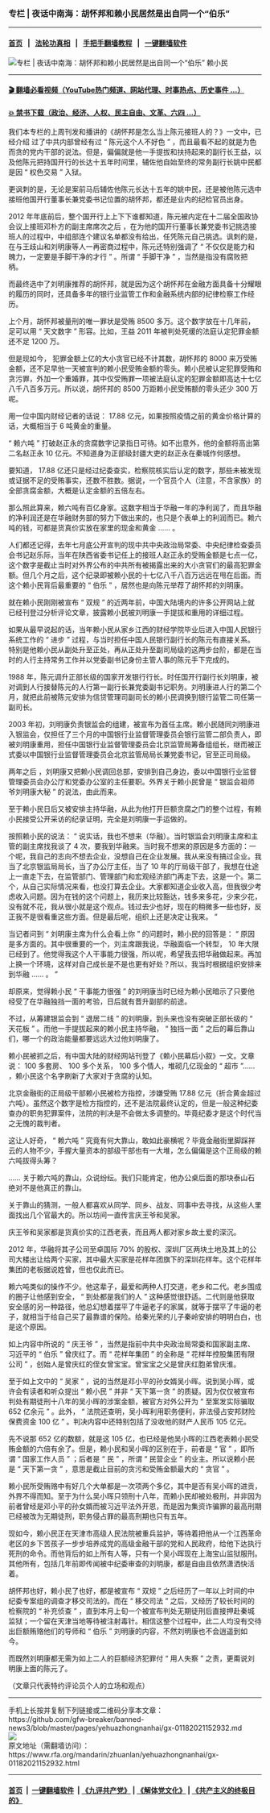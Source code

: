 ### 专栏 | 夜话中南海：胡怀邦和赖小民居然是出自同一个“伯乐”
------------------------

#### [首页](https://github.com/gfw-breaker/banned-news3/blob/master/README.md) &nbsp;&nbsp;|&nbsp;&nbsp; [法轮功真相](https://github.com/begood0513/basic/blob/master/README.md)  &nbsp;&nbsp;|&nbsp;&nbsp; [手把手翻墙教程](https://github.com/gfw-breaker/guides/wiki)  &nbsp;&nbsp;|&nbsp;&nbsp; [一键翻墙软件](https://github.com/gfw-breaker/nogfw/blob/master/README.md)  



<div id="headerimg">
 <img alt="专栏 | 夜话中南海：胡怀邦和赖小民居然是出自同一个“伯乐”" src="https://www.rfa.org/mandarin/zhuanlan/yehuazhongnanhai/gx-01182021152932.html/@@images/267772a9-be77-4f34-83a5-bb35799fca41.jpeg" title="专栏 | 夜话中南海：胡怀邦和赖小民居然是出自同一个“伯乐”"/>
 <span class="lead_image_caption">
  赖小民
 </span>
 <!-- zoomattribute -->
</div>

<hr/>


#### [ 🎬  翻墙必看视频（YouTube热门频道、网站代理、时事热点、历史事件 ...）](https://github.com/gfw-breaker/links/blob/master/banned.md)

#### [ 💥  禁书下载（政治、经济、人权、民主自由、文革、六四 ...）](https://github.com/gfw-breaker/books/blob/master/README.md)

<div id="storytext">
 <div class="sidebar">
 </div>
 <p>
  我们本专栏的上周刊发和播讲的《胡怀邦是怎么当上陈元接班人的？》一文中，已经介绍
  <span>
   <span>
    过了中共内部曾经有过
   </span>
  </span>
  <span>
   “
  </span>
  <span>
   陈元这个人不好色
  </span>
  <span>
   ”
  </span>
  <span>
   ，而且最看不起的就是为色而贪的党内干部的说法。但是，偏偏就是他一手提拔和扶持起来的副行长王益，以及他陈元把持国开行的长达十五年时间里，辅佐他自始至终的常务副行长姚中民都是因
  </span>
  <span>
   “
  </span>
  <span>
   权色交易
  </span>
  <span>
   ”
  </span>
  <span>
   入狱。
  </span>
 </p>
 <p>
  <span>
   更讽刺的是，无论是案前马后辅佐他陈元长达十五年的姚中民，还是被他陈元选中接班他国开行董事长兼党委书记位置的胡怀邦，都还是业内的纪检官员出身。
  </span>
 </p>
 <p>
  <span>
   2012
  </span>
  <span>
   年年底前后，整个国开行上上下下谁都知道，陈元被内定在十二届全国政协会议上接班邓朴方的副主席席次之后
  </span>
  <span>
   <span>
    ，在为他的国开行董事长兼党委书记挑选接班人的过程中，中组部连个建议名单都没有给出，任凭陈元自己挑选。讽刺的是，在与王歧山和刘明康等人一再密商过程中，陈元还特别强调了
   </span>
  </span>
  <span>
   “
  </span>
  <span>
   不仅仅是能力和魄力，一定要是手脚干净的才行
  </span>
  <span>
   ”
  </span>
  <span>
   。所谓
  </span>
  <span>
   “
  </span>
  <span>
   手脚干净
  </span>
  <span>
   ”
  </span>
  <span>
   ，当然是指没有腐败把柄。
  </span>
 </p>
 <p>
  <span>
   而最终选中了刘明康推荐的胡怀邦，就是因为这个胡怀邦在金融方面具备十分耀眼的履历的同时，还具备多年的银行业监管工作和金融系统内部的纪律检察工作经历。
  </span>
 </p>
 <p>
  <span>
   上个月，胡怀邦被量刑的唯一罪状是受贿
  </span>
  <span>
   8500
  </span>
  <span>
   多万。这个数字放在十几年前，足可以用
  </span>
  <span>
   “
  </span>
  <span>
   天文数字
  </span>
  <span>
   ”
  </span>
  <span>
   形容。比如，王益
  </span>
  <span>
   2011
  </span>
  <span>
   年被判处死缓的法庭认定犯罪金额还不足
  </span>
  <span>
   1200
  </span>
  <span>
   万。
  </span>
 </p>
 <p>
  <span>
   但是现如今，
  </span>
  <span>
   <span>
    犯罪金额上亿的大小贪官已经不计其数，胡怀邦的
   </span>
  </span>
  <span>
   8000
  </span>
  <span>
   来万受贿金额，还不足早他一天被宣判的赖小民受贿金额的零头。赖小民被认定犯罪受贿和贪污罪，外加一个重婚罪，其中仅受贿罪一项被法庭认定的犯罪金额即高达十七亿八千八百多万元。所以说，胡怀邦的
  </span>
  <span>
   8500
  </span>
  <span>
   万距赖小民受贿额的零头还少
  </span>
  <span>
   300
  </span>
  <span>
   万呢。
  </span>
 </p>
 <p>
  <span>
   用一位中国内财经记者的话说：
  </span>
  <span>
   17.88
  </span>
  <span>
   亿元，如果按照疫情之前的黄金价格计算的话，大概相当于
  </span>
  <span>
   6
  </span>
  <span>
   吨黄金的重量。
  </span>
 </p>
 <p>
  <span>
   “
  </span>
  <span>
   赖六吨
  </span>
  <span>
   ”
  </span>
  <span>
   打破赵正永的贪腐数字记录指日可待。如不出意外，他的金额将高出第二名赵正永
  </span>
  <span>
   10
  </span>
  <span>
   亿元。不知道身为正部级封疆大吏的赵正永在秦城作何感想。
  </span>
 </p>
 <p>
  <span>
   要知道，
  </span>
  <span>
   17.88
  </span>
  <span>
   亿还只是经过纪委查实，检察院核实后认定的数字，那些未被发现或证据不足的受贿事实，还数不胜数。据说，一个官员个人（注意，不含家族）的全部贪腐金额，大概是认定金额的五倍左右。
  </span>
 </p>
 <p>
  <span>
   那么照此算来，赖六吨有百亿身家。这数字相当于华融一年的净利润了，而且华融的净利润还是在华融财务部的努力下做出来的，也只是个表单上的利润而已。赖六吨的钱，可都是货真价实放在家里的现金和黄金
  </span>
  <span>
   ……
  </span>
  <span>
   。
  </span>
 </p>
 <p>
  <span>
   人们都还记得，去年七月底公开宣判的现中共中央政治局常委、中央纪律检查委员会书记赵乐际，当年在陕西省委书记任上的接班人赵正永的受贿金额是七点一亿，这个数字是截止当时对外界公布的中共所有被揭露出来的大小贪官们的最高犯罪金额。但几个月之后，这个纪录即被赖小民的十七亿八千八百万远远在甩在后面。而这个赖小民背后最重要的
  </span>
  <span>
   “
  </span>
  <span>
   伯乐
  </span>
  <span>
   ”
  </span>
  <span>
   ，居然也是向陈元举荐了胡怀邦的刘明康。
  </span>
 </p>
 <p>
  <span>
   就在赖小民刚刚被宣布
  </span>
  <span>
   “
  </span>
  <span>
   双规
  </span>
  <span>
   ”
  </span>
  <span>
   的近两年前，中国大陆境内的许多公开网站上就已经刊登过分析评论文章，披露赖小民被刘明康一手提拔和重用的详细过程。
  </span>
 </p>
 <p>
  <span>
   如果从最早说起的话，当年赖小民从家乡江西的财经学院毕业后进入中国人民银行系统工作的
  </span>
  <span>
   “
  </span>
  <span>
   进步
  </span>
  <span>
   ”
  </span>
  <span>
   过程，与当时担任中国人民银行副行长的陈元有直接关系。特别是他赖小民从副处升至正处，再从正处升至副司局级的这两步台阶，都是在当时的人行主持常务工作并以党委副书记身份主管人事的陈元手下完成的。
  </span>
 </p>
 <p>
  <span>
   1988
  </span>
  <span>
   年，陈元调升正部长级的国家开发银行行长。时任国开行副行长刘明康，被对调到人行接替陈元的人行第一副行长兼党委副书记职务。刘明康进人行的第二个月，就把此前被陈元安排为信贷管理司副司长的赖小民调换到银行监管二司任第一副司长。
  </span>
 </p>
 <p>
  <span>
   2003
  </span>
  <span>
   年初，刘明康负责银监会的组建，被宣布为首任主席。赖小民随同刘明康进入银监会，仅担任了三个月的中国银行业监督管理委员会银行监管二部负责人，即被刘明康重用，担任中国银行业监督管理委员会北京监管局筹备组组长，继而被正式委以中国银行业监督管理委员会北京监管局局长兼党委书记，官至正司局级。
  </span>
 </p>
 <p>
  <span>
   两年之后
  </span>
  <span>
   <span>
    ，刘明康又把赖小民调回总部，安排到自己身边，委以中国银行业监督管理委员会办公厅和党委办公室的主任要职。外界关于赖小民曾是
   </span>
  </span>
  <span>
   “
  </span>
  <span>
   银监会祖师爷刘明康大秘
  </span>
  <span>
   ”
  </span>
  <span>
   的说法，由此而来。
  </span>
 </p>
 <p>
  <span>
   至于赖小民日后又被安排主持华融，从此为他打开巨额贪腐之门的整个过程，有赖小民接受公开采访的纪录证明，完全是刘明康一手运做的。
  </span>
 </p>
 <p>
  <span>
   按照赖小民的说法：
  </span>
  <span>
   “
  </span>
  <span>
   说实话，我也不想来（华融）。当时银监会刘明康主席和主管的副主席找我谈了
  </span>
  <span>
   4
  </span>
  <span>
   次，要我到华融来。当时我不想来的原因是多方面的：一个呢，我自己的志向不想去企业，没想自己在企业发展。我从来没有搞过企业。我当了北京银监局局长，当了办公厅主任，当了
  </span>
  <span>
   10
  </span>
  <span>
   年的厅局级干部了，我想在仕途上一直走下去，在监管部门、管理部门和宏观经济部门再走下去，这是一个。第二个，从自己实际情况来看，也没打算去企业。大家都知道企业收入高，但我很少考虑收入问题。因为在钱的这个问题上，我历来比较豁达，钱多来多花，少来少花，没有就不花，我从很小就是这个观点。钱过去少也好，现在的稍微多一些也好，反正我不是很看重这些方面。但是最后呢，组织上还是决定让我来。
  </span>
  <span>
   ”
  </span>
 </p>
 <p>
  <span>
   当记者问到
  </span>
  <span>
   “
  </span>
  <span>
   刘明康主席为什么会看上你
  </span>
  <span>
   ”
  </span>
  <span>
   的问题时，赖小民的回答是：
  </span>
  <span>
   “
  </span>
  <span>
   原因是多方面的。其中很重要的一个，刘主席跟我说，华融面临一个转型，
  </span>
  <span>
   10
  </span>
  <span>
   年大限已经到了。他觉得我这个人干事能力很强，所以呢，希望我去把华融做起来。再加上换一个环境，这样对自己成长是不是也更有好处？所以，我当时根据组织安排来到华融
  </span>
  <span>
   ……
  </span>
  <span>
   。
  </span>
  <span>
   ”
  </span>
 </p>
 <p>
  <span>
   却原来，觉得赖小民
  </span>
  <span>
   “
  </span>
  <span>
   干事能力很强
  </span>
  <span>
   ”
  </span>
  <span>
   的刘明康当时已经为赖小民暗示了只要他经受了在华融独挡一面的考验，日后就有晋升副部的前途。
  </span>
 </p>
 <p>
  <span>
   不过，从筹建银监会到
  </span>
  <span>
   “
  </span>
  <span>
   退居二线
  </span>
  <span>
   ”
  </span>
  <span>
   的刘明康，到头来也没有突破正部长级的
  </span>
  <span>
   “
  </span>
  <span>
   天花板
  </span>
  <span>
   ”
  </span>
  <span>
   。而他一手提拔起来的赖小民主持华融，
  </span>
  <span>
   “
  </span>
  <span>
   独挡一面
  </span>
  <span>
   ”
  </span>
  <span>
   之后的幕后靠山们，哪一个的政治能量都要远远大过他刘明康了。
  </span>
 </p>
 <p>
  <span>
   赖小民被抓之后，有中国大陆的财经网站刊登了《赖小民幕后小叙》一文。文章说：
  </span>
  <span>
   100
  </span>
  <span>
   多套房、
  </span>
  <span>
   100
  </span>
  <span>
   多个关系，
  </span>
  <span>
   100
  </span>
  <span>
   多个情人，堆砌几亿现金的
  </span>
  <span>
   “
  </span>
  <span>
   超市
  </span>
  <span>
   ”......
  </span>
  <span>
   ，赖小民这个名字刷新了大家对于贪腐的认知。
  </span>
 </p>
 <p>
  <span>
   北京金融街的正局级干部赖小民被检方指控，涉嫌受贿
  </span>
  <span>
   17.88
  </span>
  <span>
   亿元（折合黄金超过六吨）。虽然这个数字是检方指控的，还不是法院最终认定的，但是一般这种纪委查办的职务犯罪案件，法院的判决是不会做太多调整的。毕竟纪委才是这个时代当之无愧的裁判者。
  </span>
 </p>
 <p>
  <span>
   这让人好奇，
  </span>
  <span>
   “
  </span>
  <span>
   赖六吨
  </span>
  <span>
   ”
  </span>
  <span>
   究竟有何大靠山，敢如此豪横呢
  </span>
  <span>
   ?
  </span>
  <span>
   毕竟金融街里脚踩祥云的人物不少，手握大量资本的部级干部也有一大堆，怎么偏偏是这个正局级的赖六吨拔得头筹？
  </span>
 </p>
 <p>
  <span>
   ……
  </span>
  <span>
   关于赖六吨的靠山，众说纷纭。我们只能肯定，他办公桌后面的那块泰山石绝对不是他真正的靠山。
  </span>
 </p>
 <p>
  <span>
   关于靠山的猜测，一般人都喜欢从同学、同乡、战友、同事中去寻找，从这些人里面找出几个官最大的。所以坊间一直传言庆王爷和吴家。
  </span>
 </p>
 <p>
  <span>
   庆王爷和吴家都是货真价实的江西老表，而且两人都对家乡故土爱的深沉。
  </span>
 </p>
 <p>
  <span>
   2012
  </span>
  <span>
   年，华融将其子公司至卓国际
  </span>
  <span>
   70%
  </span>
  <span>
   的股权、深圳厂区两块土地及其上的公司大楼出让给两个买家，其中最大买家是花样年团旗下的深圳花样年。这个花样年集团的老板据说姓曾，但也仅此而已。
  </span>
 </p>
 <p>
  <span>
   赖六吨类似的操作不少。他这辈子，最爱和两种人打交道，老乡和二代。老乡围成的圈子让他感到安全，
  </span>
  <span>
   “
  </span>
  <span>
   到处都是我们的人
  </span>
  <span>
   ”
  </span>
  <span>
   这种感觉很舒适。二代则是他获取安全感的另一种路径，他总幻想着摆平了牛逼老子的家属，就等于摆平了牛逼的老子，就相当于给自己买了最靠谱的保险。给秦光荣的儿子秦岭安排的明明白白，也是这个原因。
  </span>
 </p>
 <p>
  <span>
   如上内容中所说的
  </span>
  <span>
   “
  </span>
  <span>
   庆王爷
  </span>
  <span>
   ”
  </span>
  <span>
   ，当然是指前中共中央政治局常委和国家副主席、习近平的
  </span>
  <span>
   “
  </span>
  <span>
   伯乐
  </span>
  <span>
   ”
  </span>
  <span>
   曾庆红了。而
  </span>
  <span>
   “
  </span>
  <span>
   花样年集团
  </span>
  <span>
   ”
  </span>
  <span>
   的全称是
  </span>
  <span>
   “
  </span>
  <span>
   花样年控股集团有限公司
  </span>
  <span>
   ”
  </span>
  <span>
   ，创始人是曾庆红的侄女曾宝宝。曾宝宝之父是曾庆红胞弟曾庆淮。
  </span>
 </p>
 <p>
  <span>
   至于如上文中的
  </span>
  <span>
   “
  </span>
  <span>
   吴家
  </span>
  <span>
   ”
  </span>
  <span>
   ，说的当然是邓小平的孙女婿吴小晖。说到吴小晖，或许会有读者和听众提出
  </span>
  <span>
   “
  </span>
  <span>
   赖小民
  </span>
  <span>
   ”
  </span>
  <span>
   并非
  </span>
  <span>
   “
  </span>
  <span>
   天下第一贪
  </span>
  <span>
   ”
  </span>
  <span>
   的质疑。因为仅仅被宣布判处有期徒刑十八年的吴小晖的涉案金额，被官方对外公开为
  </span>
  <span>
   “
  </span>
  <span>
   至案发实际骗取
  </span>
  <span>
   652
  </span>
  <span>
   亿余元
  </span>
  <span>
   ”
  </span>
  <span>
   。此外，
  </span>
  <span>
   “
  </span>
  <span>
   法院还查明，吴小晖利用职务便利，非法侵占安邦财险保费资金
  </span>
  <span>
   100
  </span>
  <span>
   亿
  </span>
  <span>
   ”
  </span>
  <span>
   。判决内容中还特别包括了没收他的财产人民币
  </span>
  <span>
   105
  </span>
  <span>
   亿元。
  </span>
 </p>
 <p>
  <span>
   先不说那
  </span>
  <span>
   652
  </span>
  <span>
   亿的数额，就是这
  </span>
  <span>
   105
  </span>
  <span>
   亿，也已经是他吴小晖的江西老表赖小民受贿金额的六倍有余了。但是，赖小民和吴小晖的区别在于，前者是
  </span>
  <span>
   “
  </span>
  <span>
   官
  </span>
  <span>
   ”
  </span>
  <span>
   ，即所谓
  </span>
  <span>
   “
  </span>
  <span>
   国家工作人员
  </span>
  <span>
   ”
  </span>
  <span>
   ；后者是
  </span>
  <span>
   “
  </span>
  <span>
   民
  </span>
  <span>
   ”
  </span>
  <span>
   ，所谓
  </span>
  <span>
   “
  </span>
  <span>
   民营企业
  </span>
  <span>
   ”
  </span>
  <span>
   的业主。所以说赖小民是
  </span>
  <span>
   “
  </span>
  <span>
   天下第一贪
  </span>
  <span>
   ”
  </span>
  <span>
   ，意思是截止目前的贪污和受贿金额最大的
  </span>
  <span>
   “
  </span>
  <span>
   贪官
  </span>
  <span>
   ”
  </span>
  <span>
   。
  </span>
 </p>
 <p>
  <span>
   赖小民所受贿赂中有好几个大单都是一次项两个多亿，其中是否有吴小晖的进贡，外界不得而知。至于为什么吴小晖只领刑十八年，而赖小民却被处极刑，并非因为前者曾经是邓小平的孙女婿而被习近平法外开恩，而是因为集资诈骗罪的最高刑期已经被改为无期徒刑，职务侵占罪的最高刑期也只有五年。
  </span>
 </p>
 <p>
  <span>
   现如今，赖小民正在天津市高级人民法院被重兵监护，等待着把他从一个江西革命老区的乡下苦孩子一步步培养成党的高级金融干部的党和人民政府，给他下达执行死刑的命令。而他背后的如上所有人等，只有一个吴小晖现在上海宝山监狱服刑。其他所有，包括几年前即传闻被中纪委审查的刘明康，都是自由且依然潇洒快活着。
  </span>
 </p>
 <p>
  <span>
   胡怀邦也好，赖小民了也好，都是被宣布
  </span>
  <span>
   “
  </span>
  <span>
   双规
  </span>
  <span>
   ”
  </span>
  <span>
   之后经历了一年以上时间的中纪委专案组的调查才移交司法的。而在
  </span>
  <span>
   “
  </span>
  <span>
   移交司法
  </span>
  <span>
   ”
  </span>
  <span>
   之后，又经历了较长时间的检察院的
  </span>
  <span>
   “
  </span>
  <span>
   补充侦查
  </span>
  <span>
   ”
  </span>
  <span>
   ，直到本月上旬一个被宣布判处无期徒刑后直接押赴秦城监狱；一个留在天津当地等待被注射毒针。相信这整个过程中，此二人均没有交待出巨额贿赂他们的导师和
  </span>
  <span>
   “
  </span>
  <span>
   伯乐
  </span>
  <span>
   ”
  </span>
  <span>
   刘明康的内容，不然刘明康也不会逍遥到如今。
  </span>
 </p>
 <p>
  <span>
   而既然刘明康都无需为如上二人的巨额经济犯罪付
  </span>
  <span>
   “
  </span>
  <span>
   用人失察
  </span>
  <span>
   ”
  </span>
  <span>
   之责，更甭说刘明康上面的陈元了。
  </span>
 </p>
 <p>
  <span>
  </span>
 </p>
 <p>
  <span>
   （文章只代表特约评论员个人的立场和观点）
  </span>
 </p>
 <p>
 </p>
</div>

<hr/>
手机上长按并复制下列链接或二维码分享本文章：<br/>
https://github.com/gfw-breaker/banned-news3/blob/master/pages/yehuazhongnanhai/gx-01182021152932.md <br/>
<a href='https://github.com/gfw-breaker/banned-news3/blob/master/pages/yehuazhongnanhai/gx-01182021152932.md'><img src='https://github.com/gfw-breaker/banned-news3/blob/master/pages/yehuazhongnanhai/gx-01182021152932.md.png'/></a> <br/>
原文地址（需翻墙访问）：https://www.rfa.org/mandarin/zhuanlan/yehuazhongnanhai/gx-01182021152932.html


------------------------
#### [首页](https://github.com/gfw-breaker/banned-news3/blob/master/README.md) &nbsp;|&nbsp; [一键翻墙软件](https://github.com/gfw-breaker/nogfw/blob/master/README.md) &nbsp;| [《九评共产党》](https://github.com/gfw-breaker/9ping.md/blob/master/README.md#九评之一评共产党是什么) | [《解体党文化》](https://github.com/gfw-breaker/jtdwh.md/blob/master/README.md) | [《共产主义的终极目的》](https://github.com/gfw-breaker/gczydzjmd.md/blob/master/README.md)


<img src='http://gfw-breaker.win/banned-news3/pages/yehuazhongnanhai/gx-01182021152932.md' width='0px' height='0px'/>
